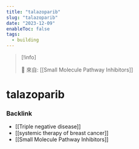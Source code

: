 ```yaml
---
title: "talazoparib"
slug: "talazoparib"
date: "2023-12-09"
enableToc: false
tags:
  - building
---
```


> [!info]
>
> 🌱 來自: [[Small Molecule Pathway Inhibitors]]

# talazoparib


### Backlink

- [[Triple negative disease]]
- [[systemic therapy of breast cancer]]
- [[Small Molecule Pathway Inhibitors]]
